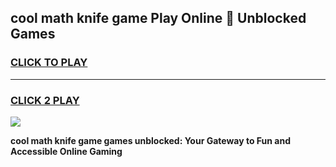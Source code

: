 
## cool math knife game Play Online 👋 Unblocked Games
<h3>
<a href="https://news.freeplayer.one?title=cool_math_knife_game&ref=17CMG">CLICK TO PLAY</a></h3>
<hr>

<h3>
<a href="https://news.freeplayer.one?title=cool_math_knife_game&ref=17CMG">CLICK 2 PLAY</a>
  
</h3>

<a href="https://news.freeplayer.one?title=cool_math_knife_game&ref=17CMG/"><img src="https://clearcache.store/games.png"></a>


**cool math knife game games unblocked: Your Gateway to Fun and Accessible Online Gaming**

